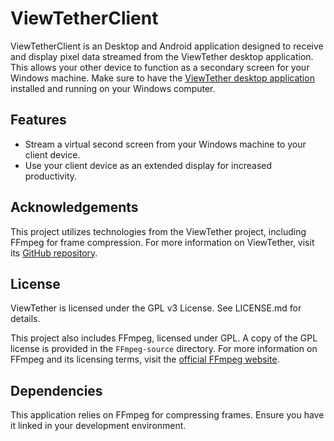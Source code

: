 # ViewTetherClient

ViewTetherClient is an Desktop and Android application designed to receive and display pixel data streamed from the ViewTether desktop application. This allows your other device to function as a secondary screen for your Windows machine. Make sure to have the [ViewTether desktop application](https://github.com/0CottonBuds/ViewTether) installed and running on your Windows computer.

## Features

- Stream a virtual second screen from your Windows machine to your client device.
- Use your client device as an extended display for increased productivity.

## Acknowledgements

This project utilizes technologies from the ViewTether project, including FFmpeg for frame compression. For more information on ViewTether, visit its [GitHub repository](https://github.com/0CottonBuds/ViewTether).

## License

ViewTether is licensed under the GPL v3 License. See LICENSE.md for details.

This project also includes FFmpeg, licensed under GPL. A copy of the GPL license is provided in the `FFmpeg-source` directory. For more information on FFmpeg and its licensing terms, visit the [official FFmpeg website](https://ffmpeg.org/legal.html).

## Dependencies

This application relies on FFmpeg for compressing frames. Ensure you have it linked in your development environment.
